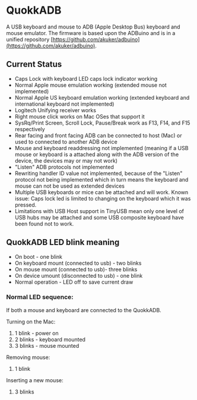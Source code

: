 # QuokkADB
A USB keyboard and mouse to ADB (Apple Desktop Bus) keyboard and mouse emulator.
The firmware is based upon the ADBuino and is in a unified repository [https://github.com/akuker/adbuino](https://github.com/akuker/adbuino).

## Current Status
 - Caps Lock with keyboard LED caps lock indicator working
 - Normal Apple mouse emulation working (extended mouse not implemented)
 - Normal Apple US keyboard emulation working  (extended keyboard and international keyboard not implemented)
 - Logitech Unifying receiver works
 - Right mouse click works on Mac OSes that support it
 - SysRq/Print Screen, Scroll Lock, Pause/Break work as F13, F14, and F15 respectively 
 - Rear facing and front facing ADB can be connected to host (Mac)
 or used to connected to another ADB device
 - Mouse and keyboard readdressing not implemented (meaning if a USB mouse or keyboard is a attached along with the ADB version of the device, the devices may or may not work)
 - "Listen" ADB protocols not implemented
 - Rewriting handler ID value not implemented, because of the "Listen" protocol not being implemented which in turn means the keyboard and mouse can not be used as extended devices
 - Multiple USB keyboards or mice can be attached and will work. Known issue: Caps lock led is limited to changing on the keyboard which it was pressed.
 - Limitations with USB Host support in TinyUSB mean only one level of USB hubs may be attached and some USB composite keyboard have been found not to work.

## QuokkADB LED blink meaning
 - On boot - one blink
 - On keyboard mount (connected to usb) - two blinks
 - On mouse mount (connected to usb)- three blinks
 - On device umount (disconnected to usb) - one blink
 - Normal operation - LED off to save current draw 

### Normal LED sequence:
If both a mouse and keyboard are connected to the QuokkADB.

Turning on the Mac:
 1. 1 blink - power on
 2. 2 blinks - keyboard mounted
 3. 3 blinks - mouse mounted

Removing mouse:
 1. 1 blink

Inserting a new mouse:
 1. 3 blinks

